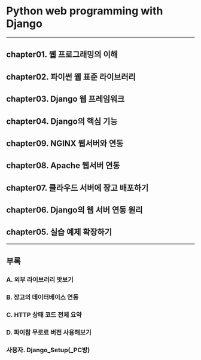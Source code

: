# Python web programming with Django
---

## chapter01. 웹 프로그래밍의 이해 

## chapter02. 파이썬 웹 표준 라이브러리

## chapter03. Django 웹 프레임워크

## chapter04. Django의 핵심 기능

## chapter09. NGINX 웹서버와 연동

## chapter08. Apache 웹서버 연동

## chapter07. 클라우드 서버에 장고 배포하기 

## chapter06. Django의 웹 서버 연동 원리

## chapter05. 실습 예제 확장하기 

---

## 부록

### A. 외부 라이브러리 맛보기

### B. 장고의 데이터베이스 연동

### C. HTTP 상태 코드 전체 요약

### D. 파이참 무로료 버전 사용해보기

### 사용자. Django_Setup(_PC방)
